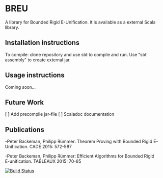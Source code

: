 # BREU
A library for Bounded Rigid E-Unification. It is available as a external Scala library.

## Installation instructions
To compile: clone repository and use sbt to compile and run. Use "sbt assembly" to create external jar.

## Usage instructions
Coming soon...

## Future Work
[ ] Add precompile jar-file
[ ] Scaladoc documentation

## Publications
-Peter Backeman, Philipp Rümmer:
 Theorem Proving with Bounded Rigid E-Unification. CADE 2015: 572-587

-Peter Backeman, Philipp Rümmer:
 Efficient Algorithms for Bounded Rigid E-unification. TABLEAUX 2015: 70-85

[![Build Status](https://travis-ci.org/uuverifiers/breu.svg?branch=master)](https://travis-ci.org/uuverifiers/breu)